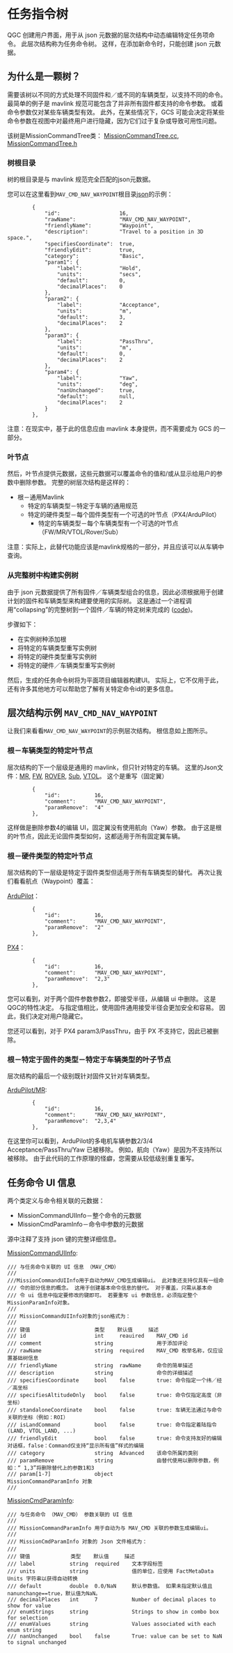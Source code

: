 # 任务指令树

QGC 创建用户界面，用于从 json 元数据的层次结构中动态编辑特定任务项命令。 此层次结构称为任务命令树。 这样，在添加新命令时，只能创建 json 元数据。

## 为什么是一颗树？

需要该树以不同的方式处理不同固件和／或不同的车辆类型，以支持不同的命令。 最简单的例子是 mavlink 规范可能包含了并非所有固件都支持的命令参数。 或着命令参数仅对某些车辆类型有效。 此外，在某些情况下，GCS 可能会决定将某些命令参数在视图中对最终用户进行隐藏，因为它们过于复杂或导致可用性问题。

该树是MissionCommandTree类： [MissionCommandTree.cc](https://github.com/mavlink/qgroundcontrol/blob/master/src/MissionManager/MissionCommandTree.cc), [MissionCommandTree.h](https://github.com/mavlink/qgroundcontrol/blob/master/src/MissionManager/MissionCommandTree.h)

### 树根目录

树的根目录是与 mavlink 规范完全匹配的json元数据。

您可以在这里看到`MAV_CMD_NAV_WAYPOINT`根目录[json](https://github.com/mavlink/qgroundcontrol/blob/master/src/MissionManager/MavCmdInfoCommon.json#L27)的示例：

```
        {
            "id":                   16,
            "rawName":              "MAV_CMD_NAV_WAYPOINT",
            "friendlyName":         "Waypoint",
            "description":          "Travel to a position in 3D space.",
            "specifiesCoordinate":  true,
            "friendlyEdit":         true,
            "category":             "Basic",
            "param1": {
                "label":            "Hold",
                "units":            "secs",
                "default":          0,
                "decimalPlaces":    0
            },
            "param2": {
                "label":            "Acceptance",
                "units":            "m",
                "default":          3,
                "decimalPlaces":    2
            },
            "param3": {
                "label":            "PassThru",
                "units":            "m",
                "default":          0,
                "decimalPlaces":    2
            },
            "param4": {
                "label":            "Yaw",
                "units":            "deg",
                "nanUnchanged":     true,
                "default":          null,
                "decimalPlaces":    2
            }
        },
```

注意：在现实中，基于此的信息应由 mavlink 本身提供，而不需要成为 GCS 的一部分。

### 叶节点

然后，叶节点提供元数据，这些元数据可以覆盖命令的值和/或从显示给用户的参数中删除参数。 完整的树层次结构是这样的：

- 根－通用Mavlink
  - 特定的车辆类型－特定于车辆的通用规范
  - 特定的硬件类型－每个固件类型有一个可选的叶节点（PX4/ArduPilot）
     - 特定的车辆类型－每个车辆类型有一个可选的叶节点（FW/MR/VTOL/Rover/Sub）

注意：实际上，此替代功能应该是mavlink规格的一部分，并且应该可以从车辆中查询。

### 从完整树中构建实例树

由于 json 元数据提供了所有固件／车辆类型组合的信息，因此必须根据用于创建计划的固件和车辆类型来构建要使用的实际树。 这是通过一个进程调用“collapsing”的完整树到一个固件／车辆的特定树来完成的 ([code](https://github.com/mavlink/qgroundcontrol/blob/master/src/MissionManager/MissionCommandTree.cc#L119))。

步骤如下：
* 在实例树种添加根
* 将特定的车辆类型重写实例树
* 将特定的硬件类型重写实例树
* 将特定的硬件／车辆类型重写实例树

然后，生成的任务命令树将为平面项目编辑器构建UI。 实际上，它不仅用于此，还有许多其他地方可以帮助您了解有关特定命令id的更多信息。

## 层次结构示例 `MAV_CMD_NAV_WAYPOINT`

让我们来看看`MAV_CMD_NAV_WAYPOINT`的示例层次结构。 根信息如上图所示。

### 根－车辆类型的特定叶节点
层次结构的下一个层级是通用的 mavlink，但只针对特定的车辆。 这里的Json文件：[MR](https://github.com/mavlink/qgroundcontrol/blob/master/src/MissionManager/MavCmdInfoMultiRotor.json), [FW](https://github.com/mavlink/qgroundcontrol/blob/master/src/MissionManager/MavCmdInfoFixedWing.json), [ROVER](https://github.com/mavlink/qgroundcontrol/blob/master/src/MissionManager/MavCmdInfoRover.json), [Sub](https://github.com/mavlink/qgroundcontrol/blob/master/src/MissionManager/MavCmdInfoSub.json), [VTOL](https://github.com/mavlink/qgroundcontrol/blob/master/src/MissionManager/MavCmdInfoVTOL.json)。 这个是重写（固定翼）　

```
        {
            "id":           16,
            "comment":      "MAV_CMD_NAV_WAYPOINT",
            "paramRemove":  "4"
        },
```

这样做是删除参数4的编辑 UI，固定翼没有使用航向（Yaw）参数。 由于这是根的叶节点，因此无论固件类型如何，这都适用于所有固定翼车辆。

### 根－硬件类型的特定叶节点
层次结构的下一层级是特定于固件类型但适用于所有车辆类型的替代。  再次让我们看看航点（Waypoint）覆盖：

[ArduPilot](https://github.com/mavlink/qgroundcontrol/blob/master/src/FirmwarePlugin/APM/MavCmdInfoCommon.json#L6)：

```
        {
            "id":           16,
            "comment":      "MAV_CMD_NAV_WAYPOINT",
            "paramRemove":  "2"
        },
```

[PX4](https://github.com/mavlink/qgroundcontrol/blob/master/src/FirmwarePlugin/PX4/MavCmdInfoCommon.json#L7)：

```
        {
            "id":           16,
            "comment":      "MAV_CMD_NAV_WAYPOINT",
            "paramRemove":  "2,3"
        },
```

您可以看到，对于两个固件参数参数2，即接受半径，从编辑 ui 中删除。 这是QGC的特性决定。 与指定值相比，使用固件通用接受半径会更加安全和容易。 因此，我们决定对用户隐藏它。

您还可以看到，对于 PX4 param3/PassThru，由于 PX 不支持它，因此已被删除。

### 根－特定于固件的类型－特定于车辆类型的叶子节点
层次结构的最后一个级别既针对固件又针对车辆类型。

[ArduPilot/MR](https://github.com/mavlink/qgroundcontrol/blob/master/src/FirmwarePlugin/APM/MavCmdInfoMultiRotor.json#L7):

```
        {
            "id":           16,
            "comment":      "MAV_CMD_NAV_WAYPOINT",
            "paramRemove":  "2,3,4"
        },
```

在这里你可以看到，ArduPilot的多电机车辆参数2/3/4 Acceptance/PassThru/Yaw 已被移除。 例如，航向（Yaw）是因为不支持所以被移除。 由于此代码的工作原理的怪癖，您需要从较低级别重复重写。

## 任务命令 UI 信息
两个类定义与命令相关联的元数据：

* MissionCommandUIInfo－整个命令的元数据
* MissionCmdParamInfo－命令中参数的元数据

源中注释了支持 json 键的完整详细信息。

[MissionCommandUIInfo](https://github.com/mavlink/qgroundcontrol/blob/master/src/MissionManager/MissionCommandUIInfo.h#L82):

```
/// 与任务命令关联的 UI 信息 （MAV_CMD）
///
///MissionCommandUIInfo用于自动为MAV_CMD生成编辑ui。 此对象还支持仅具有一组命
/// 令的部分信息的概念。 这用于创建基本命令信息的替代。 对于覆盖，只需从基本命
/// 令 ui 信息中指定要修改的键即可。 若要重写 ui 参数信息，必须指定整个MissionParamInfo对象。
///
/// MissionCommandUIInfo对象的json格式为：
///
/// 键值                   　类型    默认值     描述
/// id                      int     reauired    MAV_CMD id
/// comment                 string              用于添加评论
/// rawName                 string  required    MAV_CMD 枚举名称，仅应设置基础树信息
/// friendlyName            string  rawName     命令的简单描述
/// description             string              命令的详细描述
/// specifiesCoordinate     bool    false       true: 命令指定一个纬／经／高坐标
/// specifiesAltitudeOnly   bool    false       true: 命令仅指定高度（非坐标）
/// standaloneCoordinate    bool    false       true: 车辆无法通过与命令关联的坐标（例如：ROI）
/// isLandCommand           bool    false       true: 命令指定着陆指令 (LAND, VTOL_LAND, ...)
/// friendlyEdit            bool    false       true: 命令支持友好的编辑对话框，false：Command仅支持“显示所有值”样式的编辑
/// category                string  Advanced    该命令所属的类别
/// paramRemove             string              由替代使用以删除参数，例如：“ 1,3”将删除替代上的参数1和3
/// param[1-7]              object              MissionCommandParamInfo 对象
///

```

[MissionCmdParamInfo](https://github.com/mavlink/qgroundcontrol/blob/master/src/MissionManager/MissionCommandUIInfo.h#L25):

```
/// 与任务命令 （MAV_CMD） 参数关联的 UI 信息
///
/// MissionCommandParamInfo 用于自动为与 MAV_CMD 关联的参数生成编辑ui。
///
/// MissionCmdParamInfo 对象的 Json 文件格式为：
///　
/// 键值             类型    默认值     描述
/// label           string  required    文本字段标签
/// units           string              值的单位，应使用 FactMetaData Units 字符串以获得自动转换
/// default         double  0.0/NaN     默认参数值。 如果未指定默认值且 nanunchange==true，默认值为NaN。
/// decimalPlaces   int     7           Number of decimal places to show for value
/// enumStrings     string              Strings to show in combo box for selection
/// enumValues      string              Values associated with each enum string
/// nanUnchanged    bool    false       True: value can be set to NaN to signal unchanged
```
